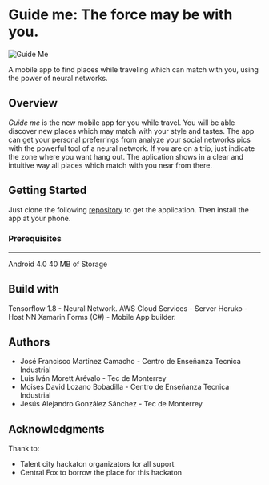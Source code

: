 # Guide me: The force may be with you.

![Guide Me](https://res.cloudinary.com/debtbfmfk/image/upload/v1528586773/Bordered_Transparency.png)

A mobile app to find places while traveling which can match with you, using the power of neural networks.

## Overview

*Guide me* is the new mobile app for you while travel. You will be able discover new places which may match with your style and tastes.
The app can get your personal preferrings from analyze your social networks pics with the powerful tool of a neural network.
If you are on a trip, just indicate the zone where you want hang out.
The aplication shows in a clear and intuitive way all places which match with you near from there.

## Getting Started

Just clone the following [repository](https://github.com/lima1756/GuideMe) to get the application. 
Then install the app at your phone.

### Prerequisites
******************************
Android 4.0 
40 MB of Storage

## Build with

Tensorflow 1.8 - Neural Network.
AWS Cloud Services - Server
Heruko - Host NN
Xamarin Forms (C#) - Mobile App builder.


## Authors


* José Francisco Martinez Camacho - Centro de Enseñanza Tecnica Industrial
* Luis Iván Morett Arévalo - Tec de Monterrey
* Moises David Lozano Bobadilla - Centro de Enseñanza Tecnica Industrial
* Jesús Alejandro González Sánchez - Tec de Monterrey

## Acknowledgments

Thank to:

* Talent city hackaton organizators for all suport
* Central Fox to borrow the place for this hackaton

